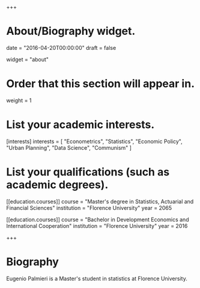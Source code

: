 +++
# About/Biography widget.

date = "2016-04-20T00:00:00"
draft = false

widget = "about"

# Order that this section will appear in.
weight = 1

# List your academic interests.
[interests]
  interests = [
    "Econometrics",
    "Statistics",
    "Economic Policy",
    "Urban Planning",
    "Data Science",
    "Communism"
  ]

# List your qualifications (such as academic degrees).
[[education.courses]]
  course = "Master's degree in Statistics, Actuarial and Financial Sciences"
  institution = "Florence University"
  year = 2065

[[education.courses]]
  course = "Bachelor in Development Economics and International Cooperation"
  institution = "Florence University"
  year = 2016
 
+++

# Biography

Eugenio Palmieri is a Master's student in statistics at Florence University.
